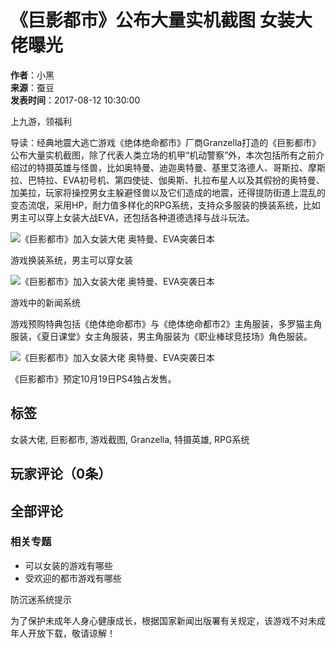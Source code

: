 # 《巨影都市》公布大量实机截图 女装大佬曝光

**作者**：小黑  
**来源**：蚕豆  
**发表时间**：2017-08-12 10:30:00

上九游，领福利

导读：经典地震大逃亡游戏《绝体绝命都市》厂商Granzella打造的《巨影都市》公布大量实机截图，除了代表人类立场的机甲“机动警察”外，本次包括所有之前介绍过的特摄英雄与怪兽，比如奥特曼、迪迦奥特曼、基里艾洛德人、哥斯拉、摩斯拉、巴特拉、EVA初号机、第四使徒、伽奥斯、扎拉布星人以及其假扮的奥特曼、加美拉，玩家将操控男女主躲避怪兽以及它们造成的地震，还得提防街道上混乱的变态流氓，采用HP，耐力值多样化的RPG系统，支持众多服装的换装系统，比如男主可以穿上女装大战EVA，还包括各种道德选择与战斗玩法。

![《巨影都市》加入女装大佬 奥特曼、EVA突袭日本](https://image.9game.cn/2017/8/10/17728773.jpg)

游戏换装系统，男主可以穿女装

![《巨影都市》加入女装大佬 奥特曼、EVA突袭日本](https://image.9game.cn/2017/8/10/17728780.jpg)

游戏中的新闻系统

游戏预购特典包括《绝体绝命都市》与《绝体绝命都市2》主角服装，多罗猫主角服装，《夏日课堂》女主角服装，男主角服装为《职业棒球竞技场》角色服装。

![《巨影都市》加入女装大佬 奥特曼、EVA突袭日本](https://image.9game.cn/2017/8/10/17728784.jpg)

《巨影都市》预定10月19日PS4独占发售。

## 标签
女装大佬, 巨影都市, 游戏截图, Granzella, 特摄英雄, RPG系统

## 玩家评论（0条）
## 全部评论

### 相关专题
- 可以女装的游戏有哪些
- 受欢迎的都市游戏有哪些

防沉迷系统提示

为了保护未成年人身心健康成长，根据国家新闻出版署有关规定，该游戏不对未成年人开放下载，敬请谅解！